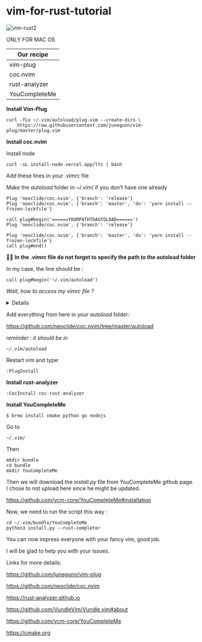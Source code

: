 # vim-for-rust-tutorial
![vim-rust2](https://user-images.githubusercontent.com/86530475/212573566-87a8b2de-a7f4-4550-97c5-0a54d6383b03.jpg)

ONLY FOR MAC OS

| Our recipe   | 
| ------------- | 
| vim-plug | 
| coc.nvim  | 
| rust-analyzer | 
| YouCompleteMe | 

**Install Vim-Plug**

```
curl -fLo ~/.vim/autoload/plug.vim --create-dirs \
    https://raw.githubusercontent.com/junegunn/vim-plug/master/plug.vim
```

**Install coc.nvim**

Install node
```
curl -sL install-node.vercel.app/lts | bash
```

Add these lines in your .vimrc file

Make the *autoload* folder in ~/.vim/ if you don't have one already


```vim
Plug 'neoclide/coc.nvim', {'branch': 'release'}
Plug 'neoclide/coc.nvim', {'branch': 'master', 'do': 'yarn install --frozen-lockfile'}

call plug#begin('======YOURPATHTOAUTOLOAD======') 
Plug 'neoclide/coc.nvim', {'branch': 'release'}

Plug 'neoclide/coc.nvim', {'branch': 'master', 'do': 'yarn install --frozen-lockfile'}
call plug#end()
```

☝🏻 **In the *.vimrc* file do not forget to specify the path to the autoload folder**

In my case, the line should be :

```
call plug#begin('~/.vim/autoload')
```


*Wait, how to access my vimrc file ?*

<details>
In your terminal

```
cd
vim ~/.vimrc 
```


</details>

Add everything from here in your *autoload* folder:

https://github.com/neoclide/coc.nvim/tree/master/autoload

*reminder : it should be in*
```
~/.vim/autoload
```

Restart vim and type:

```
:PlugInstall
```
**Install rust-analyzer**

```
:CocInstall coc-rust-analyzer
```

**Install YouCompleteMe**

```
$ brew install cmake python go nodejs
```

Go to

```
~/.vim/
```

Then

```
mkdir bundle
cd bundle
mkdir YouCompleteMe
```

Then we will download the *install.py* file from YouCompleteMe github page.
I chose to not upload here since he might be updated.

https://github.com/ycm-core/YouCompleteMe#installation

Now, we need to run the script this way :

```
cd ~/.vim/bundle/YouCompleteMe
python3 install.py --rust-completer
```

You can now impress everyone with your fancy vim, good job.

I will be glad to help you with your issues.


Links for more details:

https://github.com/junegunn/vim-plug

https://github.com/neoclide/coc.nvim

https://rust-analyzer.github.io

https://github.com/VundleVim/Vundle.vim#about

https://github.com/ycm-core/YouCompleteMe

https://cmake.org
